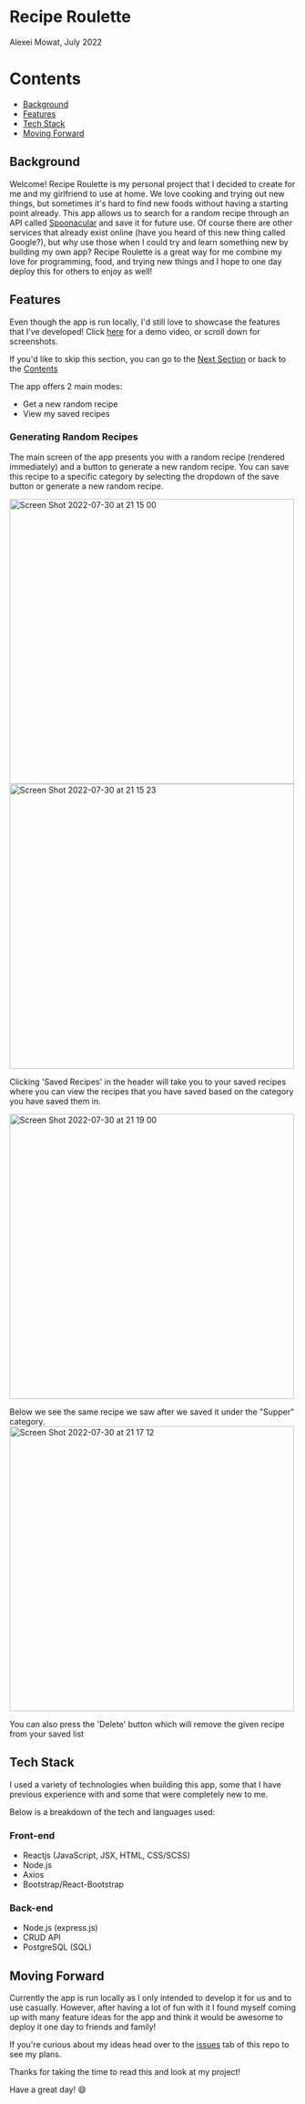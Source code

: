 # Recipe Roulette
Alexei Mowat, July 2022

# Contents
- [Background](#Background)
- [Features](#Features)
- [Tech Stack](#Tech-Stack)
- [Moving Forward](#Moving-Forward)

## Background
Welcome! Recipe Roulette is my personal project that I decided to create for me and my girlfriend to use at home. We love cooking and trying out 
new things, but sometimes it's hard to find new foods without having a starting point already. This app allows us to search for a random recipe 
through an API called [Spoonacular](https://spoonacular.com/food-api) and save it for future use. Of course there are other services that already 
exist online (have you heard of this new thing called Google?), but why use those when I could try and learn something new by building my own app?
Recipe Roulette is a great way for me combine my love for programming, food, and trying new things and I hope to one day deploy this for others to enjoy 
as well! 

## Features
Even though the app is run locally, I'd still love to showcase the features that I've developed! Click [here](https://www.youtube.com/watch?v=YFwxIn1jsvA&t=6s&ab_channel=Arkhym) for a demo video, or 
scroll down for screenshots. 

If you'd like to skip this section, you can go to the [Next Section](#Tech-Stack) or back to the [Contents](#Contents)

The app offers 2 main modes: 
- Get a new random recipe
- View my saved recipes

### Generating Random Recipes
The main screen of the app presents you with a random recipe (rendered immediately) and a button to generate a new random recipe.
You can save this recipe to a specific category by selecting the dropdown of the save button or generate a new random recipe. 

<img width="500" alt="Screen Shot 2022-07-30 at 21 15 00" src="https://user-images.githubusercontent.com/56664562/182008285-5d66697f-0139-4fa7-98a3-000c64c26641.png">

<img width="500" alt="Screen Shot 2022-07-30 at 21 15 23" src="https://user-images.githubusercontent.com/56664562/182008292-00b3cb1b-aa08-4fd2-ac62-d723c934d39a.png">

Clicking 'Saved Recipes' in the header will take you to your saved recipes where you can view the recipes that you have saved based on the 
category you have saved them in. 

<img width="500" alt="Screen Shot 2022-07-30 at 21 19 00" src="https://user-images.githubusercontent.com/56664562/182008379-93e4a577-6da4-44ae-a6cd-6257780003ad.png">


Below we see the same recipe we saw after we saved it under the "Supper" category.
<img width="500" alt="Screen Shot 2022-07-30 at 21 17 12" src="https://user-images.githubusercontent.com/56664562/182008330-e568d584-1081-4e00-8eef-d751c13a3d2d.png">

You can also press the 'Delete' button which will remove the given recipe from your saved list


## Tech Stack
I used a variety of technologies when building this app, some that I have previous experience with and some that were completely new to me. 

Below is a breakdown of the tech and languages used:
### Front-end
- Reactjs (JavaScript, JSX, HTML, CSS/SCSS)
- Node.js
- Axios
- Bootstrap/React-Bootstrap

### Back-end
- Node.js (express.js)
- CRUD API
- PostgreSQL (SQL)

## Moving Forward
Currently the app is run locally as I only intended to develop it for us and to use casually. However, after having a lot of fun with it I found myself 
coming up with many feature ideas for the app and think it would be awesome to deploy it one day to friends and family! 

If you're curious about my ideas head over to the [issues](https://github.com/alexeimowat/recipe-roulette/issues) tab of this repo to see my plans. 


Thanks for taking the time to read this and look at my project!

Have a great day! :smile:
